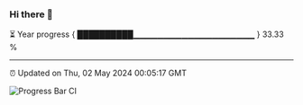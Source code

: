 ### Hi there 👋

⏳ Year progress { ██████████▁▁▁▁▁▁▁▁▁▁▁▁▁▁▁▁▁▁▁▁ } 33.33 %

---

⏰ Updated on Thu, 02 May 2024 00:05:17 GMT

![Progress Bar CI](https://github.com/liununu/liununu/workflows/Progress%20Bar%20CI/badge.svg)

